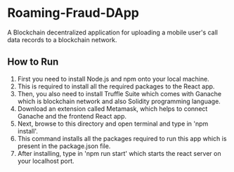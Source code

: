 # Roaming-Fraud-DApp
A Blockchain decentralized application for uploading a mobile user's call data records to a blockchain network.

## How to Run
1. First you need to install Node.js and npm onto your local machine. 
2. This is required to install all the required packages to the React app.
3. Then, you also need to install Truffle Suite which comes with Ganache which is blockchain network and also Solidity programming language.
4. Download an extension called Metamask, which helps to connect Ganache and the frontend React app.
5. Next, browse to this directory and open terminal and type in 'npm install'.
6. This command installs all the packages required to run this app which is present in the package.json file.
7. After installing, type in 'npm run start' which starts the react server on your localhost port.
